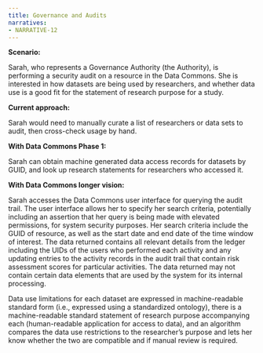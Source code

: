 ```yaml
---
title: Governance and Audits
narratives:
- NARRATIVE-12
---
```

**Scenario:**

Sarah, who represents a Governance Authority (the Authority), is performing a security audit on a resource in the Data Commons. She is interested in how datasets are being used by researchers, and whether data use is a good fit for the statement of research purpose for a study.

**Current approach:**

Sarah would need to manually curate a list of researchers or data sets to audit, then cross-check usage by hand.

**With Data Commons Phase 1:**

Sarah can obtain machine generated data access records for datasets by GUID, and look up research statements for researchers who accessed it.

**With Data Commons longer vision:**

Sarah accesses the Data Commons user interface for querying the audit trail. The user interface allows her to specify her search criteria, potentially including an assertion that her query is being made with elevated permissions, for system security purposes. Her search criteria include the GUID of resource, as well as the start date and end date of the time window of interest. The data returned contains all relevant details from the ledger including the UIDs of the users who performed each activity and any updating entries to the activity records in the audit trail that contain risk assessment scores for particular activities. The data returned may not contain certain data elements that are used by the system for its internal processing.

Data use limitations for each dataset are expressed in machine-readable standard form (i.e., expressed using a standardized ontology), there is a machine-readable standard statement of research purpose accompanying each (human-readable application for access to data), and an algorithm compares the data use restrictions to the researcher’s purpose and lets her know whether the two are compatible and if manual review is required.
